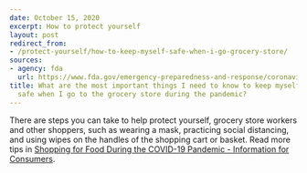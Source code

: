 ```yaml
---
date: October 15, 2020
excerpt: How to protect yourself
layout: post
redirect_from:
- /protect-yourself/how-to-keep-myself-safe-when-i-go-grocery-store/
sources:
- agency: fda
  url: https://www.fda.gov/emergency-preparedness-and-response/coronavirus-disease-2019-covid-19/coronavirus-disease-2019-covid-19-frequently-asked-questions
title: What are the most important things I need to know to keep myself and others
  safe when I go to the grocery store during the pandemic?
---
```


There are steps you can take to help protect yourself, grocery store workers and other shoppers, such as wearing a mask, practicing social distancing, and using wipes on the handles of the shopping cart or basket. Read more tips in [Shopping for Food During the COVID-19 Pandemic - Information for Consumers](https://www.fda.gov/food/food-safety-during-emergencies/shopping-food-during-covid-19-pandemic-information-consumers).